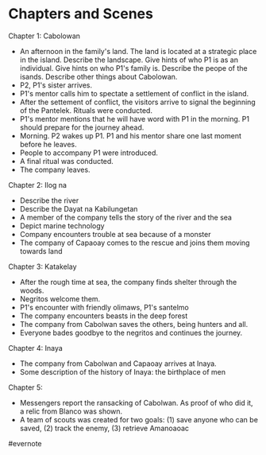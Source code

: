 # Chapters and Scenes

Chapter 1: Cabolowan

- An afternoon in the family's land. The land is located at a strategic place in the island. Describe the landscape. Give hints of who P1 is as an individual. Give hints on who P1's family is. Describe the peope of the isands. Describe other things about Cabolowan.
- P2, P1's sister arrives.
- P1's mentor calls him to spectate a settlement of conflict in the island.
- After the settement of conflict, the visitors arrive to signal the beginning of the Pantelek. Rituals were conducted.
- P1's mentor mentions that he will have word with P1 in the morning. P1 should prepare for the journey ahead.
- Morning. P2 wakes up P1. P1 and his mentor share one last moment before he leaves.
- People to accompany P1 were introduced.
- A final ritual was conducted.
- The company leaves.

Chapter 2: Ilog na

- Describe the river
- Describe the Dayat na Kabilungetan
- A member of the company tells the story of the river and the sea
- Depict marine technology
- Company encounters trouble at sea because of a monster
- The company of Capaoay comes to the rescue and joins them moving towards land

Chapter 3: Katakelay

- After the rough time at sea, the company finds shelter through the woods.
- Negritos welcome them.
- P1's encounter with friendly olimaws, P1's santelmo
- The company encounters beasts in the deep forest
- The company from Cabolwan saves the others, being hunters and all.
- Everyone bades goodbye to the negritos and continues the journey.

Chapter 4: Inaya

- The company from Cabolwan and Capaoay arrives at Inaya.
- Some description of the history of Inaya: the birthplace of men

Chapter 5:

- Messengers report the ransacking of Cabolwan. As proof of who did it, a relic from Blanco was shown.
- A team of scouts was created for two goals: (1) save anyone who can be saved, (2) track the enemy, (3) retrieve Amanoaoac

\#evernote

